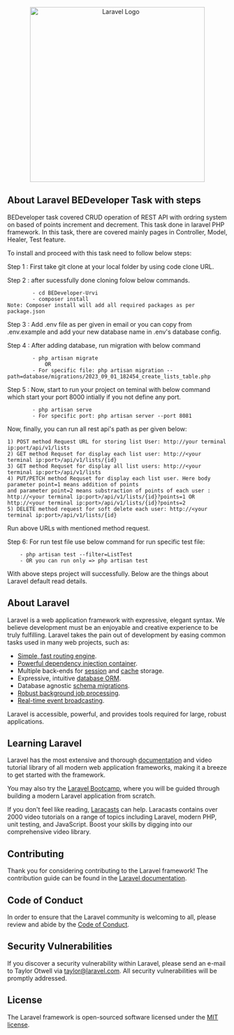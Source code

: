 <p align="center"><a href="https://laravel.com" target="_blank"><img src="https://raw.githubusercontent.com/laravel/art/master/logo-lockup/5%20SVG/2%20CMYK/1%20Full%20Color/laravel-logolockup-cmyk-red.svg" width="400" alt="Laravel Logo"></a></p>

## About Laravel BEDeveloper Task with steps

BEDeveloper task covered CRUD operation of REST API with ordring system on based of points increment and decrement. This task done in laravel PHP framework. In this task, there are covered mainly pages in Controller, Model, Healer, Test feature.

To install and proceed with this task need to follow below steps:

Step 1 : First take git clone at your local folder by using code clone URL.

Step 2 : after sucessfully done cloning folow below commands.

            - cd BEDeveloper-Urvi
            - composer install
    Note: Composer install will add all required packages as per package.json
    
Step 3 : Add .env file as per given in email or you can copy from .env.example and add your new database name in .env's database config.

Step 4 : After adding database, run migration with below command 

            - php artisan migrate
                OR
            - For specific file: php artisan migration --path=database/migrations/2023_09_01_182454_create_lists_table.php
            
Step 5 : Now, start to run your project on teminal with below command which start your port 8000 intially if you not define any port.

            - php artisan serve
            - For specific port: php artisan server --port 8081 
            
Now, finally, you can run all rest api's path as per given below:

    1) POST method Request URL for storing list User: http://your terminal ip:port/api/v1/lists
    2) GET method Requset for display each list user: http://<your terminal ip:port>/api/v1/lists/{id} 
    3) GET method Requset for display all list users: http://<your terminal ip:port>/api/v1/lists
    4) PUT/PETCH method Requset for display each list user. Here body parameter point=1 means addition of points 
    and parameter point=2 means substraction of points of each user : 
    http://<your terminal ip:port>/api/v1/lists/{id}?points=1 OR http://<your terminal ip:port>/api/v1/lists/{id}?points=2
    5) DELETE method request for soft delete each user: http://<your terminal ip:port>/api/v1/lists/{id}
Run above URLs with mentioned method request.

Step 6: For run test file use below command for run specific test file:

        - php artisan test --filter=ListTest
        - OR you can run only => php artisan test

With above steps project will successfully. Below are the things about Laravel default read details. 
## About Laravel

Laravel is a web application framework with expressive, elegant syntax. We believe development must be an enjoyable and creative experience to be truly fulfilling. Laravel takes the pain out of development by easing common tasks used in many web projects, such as:

- [Simple, fast routing engine](https://laravel.com/docs/routing).
- [Powerful dependency injection container](https://laravel.com/docs/container).
- Multiple back-ends for [session](https://laravel.com/docs/session) and [cache](https://laravel.com/docs/cache) storage.
- Expressive, intuitive [database ORM](https://laravel.com/docs/eloquent).
- Database agnostic [schema migrations](https://laravel.com/docs/migrations).
- [Robust background job processing](https://laravel.com/docs/queues).
- [Real-time event broadcasting](https://laravel.com/docs/broadcasting).

Laravel is accessible, powerful, and provides tools required for large, robust applications.

## Learning Laravel

Laravel has the most extensive and thorough [documentation](https://laravel.com/docs) and video tutorial library of all modern web application frameworks, making it a breeze to get started with the framework.

You may also try the [Laravel Bootcamp](https://bootcamp.laravel.com), where you will be guided through building a modern Laravel application from scratch.

If you don't feel like reading, [Laracasts](https://laracasts.com) can help. Laracasts contains over 2000 video tutorials on a range of topics including Laravel, modern PHP, unit testing, and JavaScript. Boost your skills by digging into our comprehensive video library.

## Contributing

Thank you for considering contributing to the Laravel framework! The contribution guide can be found in the [Laravel documentation](https://laravel.com/docs/contributions).

## Code of Conduct

In order to ensure that the Laravel community is welcoming to all, please review and abide by the [Code of Conduct](https://laravel.com/docs/contributions#code-of-conduct).

## Security Vulnerabilities

If you discover a security vulnerability within Laravel, please send an e-mail to Taylor Otwell via [taylor@laravel.com](mailto:taylor@laravel.com). All security vulnerabilities will be promptly addressed.

## License

The Laravel framework is open-sourced software licensed under the [MIT license](https://opensource.org/licenses/MIT).

